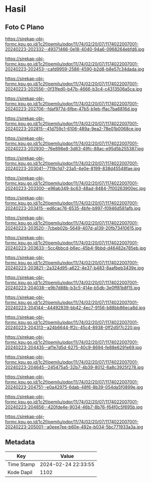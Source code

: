 # Hasil

## Foto C Plano

https://sirekap-obj-formc.kpu.go.id/1c2f/pemilu/pdpr/11/74/02/20/07/1174022007001-20240223-202332--49371466-0e18-4040-94a6-0968264ebfd6.jpg

https://sirekap-obj-formc.kpu.go.id/1c2f/pemilu/pdpr/11/74/02/20/07/1174022007001-20240223-202453--cafd9959-2586-4590-b2d8-b8e57c34dada.jpg

https://sirekap-obj-formc.kpu.go.id/1c2f/pemilu/pdpr/11/74/02/20/07/1174022007001-20240223-202556--0f31fed0-b47b-4666-b3c4-c4313506a5ca.jpg

https://sirekap-obj-formc.kpu.go.id/1c2f/pemilu/pdpr/11/74/02/20/07/1174022007001-20240223-202706--fdaf977d-6fbe-47b5-b1eb-ffac7ba6816d.jpg

https://sirekap-obj-formc.kpu.go.id/1c2f/pemilu/pdpr/11/74/02/20/07/1174022007001-20240223-202815--41d759c1-6106-489a-9ea2-78e01b0068ce.jpg

https://sirekap-obj-formc.kpu.go.id/1c2f/pemilu/pdpr/11/74/02/20/07/1174022007001-20240223-202930--76e898e8-3d63-49fc-88ac-e95d5b255387.jpg

https://sirekap-obj-formc.kpu.go.id/1c2f/pemilu/pdpr/11/74/02/20/07/1174022007001-20240223-203041--7119c1d7-23a5-4e0e-8199-838d45548fae.jpg

https://sirekap-obj-formc.kpu.go.id/1c2f/pemilu/pdpr/11/74/02/20/07/1174022007001-20240223-203300--e96ab349-bc63-48ad-8484-7f00263900ec.jpg

https://sirekap-obj-formc.kpu.go.id/1c2f/pemilu/pdpr/11/74/02/20/07/1174022007001-20240223-203415--ed6cac76-6535-4bfe-b997-f0946d581afb.jpg

https://sirekap-obj-formc.kpu.go.id/1c2f/pemilu/pdpr/11/74/02/20/07/1174022007001-20240223-203520--7cbeb02b-5649-407d-a139-20fb73410615.jpg

https://sirekap-obj-formc.kpu.go.id/1c2f/pemilu/pdpr/11/74/02/20/07/1174022007001-20240223-203633--5cc4bbcd-b6ec-45b4-9bbd-d46482e785eb.jpg

https://sirekap-obj-formc.kpu.go.id/1c2f/pemilu/pdpr/11/74/02/20/07/1174022007001-20240223-203821--2a324d95-a622-4e37-b483-8aafbeb3439e.jpg

https://sirekap-obj-formc.kpu.go.id/1c2f/pemilu/pdpr/11/74/02/20/07/1174022007001-20240223-204038--e9b7d88b-b3c5-414e-b5db-3e0ff81b8f15.jpg

https://sirekap-obj-formc.kpu.go.id/1c2f/pemilu/pdpr/11/74/02/20/07/1174022007001-20240223-204144--44492839-bb42-4ec7-9156-b88bb86eca8d.jpg

https://sirekap-obj-formc.kpu.go.id/1c2f/pemilu/pdpr/11/74/02/20/07/1174022007001-20240223-204313--a24b6644-ff2c-45c4-8938-0ff2d5f7c220.jpg

https://sirekap-obj-formc.kpu.go.id/1c2f/pemilu/pdpr/11/74/02/20/07/1174022007001-20240223-204435--af1e7d5d-6275-40c9-8694-fe88e6291e69.jpg

https://sirekap-obj-formc.kpu.go.id/1c2f/pemilu/pdpr/11/74/02/20/07/1174022007001-20240223-204645--245475a5-32b7-4b39-8012-6a8c3925f278.jpg

https://sirekap-obj-formc.kpu.go.id/1c2f/pemilu/pdpr/11/74/02/20/07/1174022007001-20240223-204751--e0a42975-6dab-48f6-8b39-054da5f0899e.jpg

https://sirekap-obj-formc.kpu.go.id/1c2f/pemilu/pdpr/11/74/02/20/07/1174022007001-20240223-204856--420fde4e-9034-46b7-8b76-f64f0c5f695b.jpg

https://sirekap-obj-formc.kpu.go.id/1c2f/pemilu/pdpr/11/74/02/20/07/1174022007001-20240223-205001--a0eee7ee-b60e-492e-b034-5bc771933a3a.jpg


## Metadata

| Key        | Value               |
| ---------- | ------------------- |
| Time Stamp | 2024-02-24 22:33:55 |
| Kode Dapil | 1102                |



